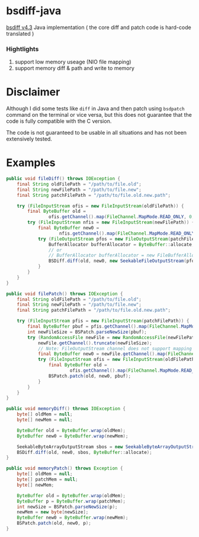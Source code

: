 # bsdiff-java

[bsdiff v4.3](https://github.com/MarsHou/bsdiff-4.3) Java implementation ( the core diff and patch code is hard-code translated )

### Hightlights

1. support low memory useage (NIO file mapping)
2. support memory diff & path and write to memory

# Disclaimer

Although I did some tests like `diff` in Java and then patch using `bsdpatch` command on the terminal or vice versa, but this does not guarantee that the code is fully compatible with the C version.

The code is not guaranteed to be usable in all situations and has not been extensively tested.

# Examples

```java
public void fileDiff() throws IOException {
    final String oldFilePath = "/path/to/file.old";
    final String newFilePath = "/path/to/file.new";
    final String patchFilePath = "/path/to/file.old.new.path";

    try (FileInputStream ofis = new FileInputStream(oldFilePath)) {
        final ByteBuffer old =
                ofis.getChannel().map(FileChannel.MapMode.READ_ONLY, 0, ofis.available());
        try (FileInputStream nfis = new FileInputStream(newFilePath)) {
            final ByteBuffer new0 =
                    nfis.getChannel().map(FileChannel.MapMode.READ_ONLY, 0, nfis.available());
            try (FileOutputStream pfos = new FileOutputStream(patchFilePath)) {
                BufferAllocator bufferAllocator = ByteBuffer::allocate;
                // or
                // BufferAllocator bufferAllocator = new FileBufferAllocator();
                BSDiff.diff(old, new0, new SeekableFileOutputStream(pfos), bufferAllocator);
            }
        }
    }
}

public void filePatch() throws IOException {
    final String oldFilePath = "/path/to/file.old";
    final String newFilePath = "/path/to/file.new";
    final String patchFilePath = "/path/to/file.old.new.path";

    try (FileInputStream pfis = new FileInputStream(patchFilePath)) {
        final ByteBuffer pbuf = pfis.getChannel().map(FileChannel.MapMode.READ_ONLY, 0, pfis.available());
        int newFileSize = BSPatch.parseNewSize(pbuf);
        try (RandomAccessFile newFile = new RandomAccessFile(newFilePath, "rw")) {
            newFile.getChannel().truncate(newFileSize);
            // Note: FileOutputStream channel does not support mapping immediately after truncation
            final ByteBuffer new0 = newFile.getChannel().map(FileChannel.MapMode.READ_WRITE, 0, newFileSize);
            try (FileInputStream ofis = new FileInputStream(oldFilePath)) {
                final ByteBuffer old =
                        ofis.getChannel().map(FileChannel.MapMode.READ_ONLY, 0, ofis.available());
                BSPatch.patch(old, new0, pbuf);
            }
        }
    }
}

public void memoryDiff() throws IOException {
    byte[] oldMem = null;
    byte[] newMem = null;

    ByteBuffer old = ByteBuffer.wrap(oldMem);
    ByteBuffer new0 = ByteBuffer.wrap(newMem);

    SeekableByteArrayOutputStream sbos = new SeekableByteArrayOutputStream();
    BSDiff.diff(old, new0, sbos, ByteBuffer::allocate);
}

public void memoryPatch() throws Exception {
    byte[] oldMem = null;
    byte[] patchMem = null;
    byte[] newMem;

    ByteBuffer old = ByteBuffer.wrap(oldMem);
    ByteBuffer p = ByteBuffer.wrap(patchMem);
    int newSize = BSPatch.parseNewSize(p);
    newMem = new byte[newSize];
    ByteBuffer new0 = ByteBuffer.wrap(newMem);
    BSPatch.patch(old, new0, p);
}
```
